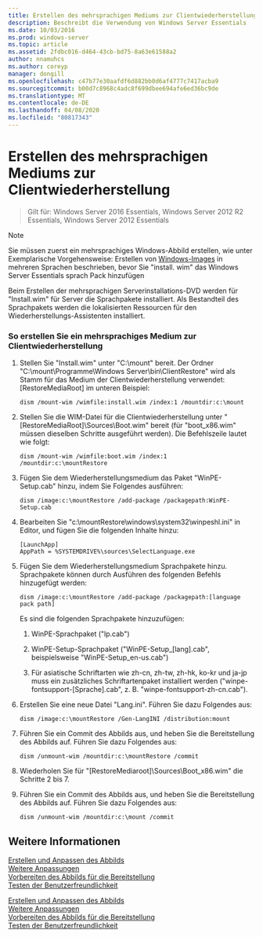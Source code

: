 ```yaml
---
title: Erstellen des mehrsprachigen Mediums zur Clientwiederherstellung
description: Beschreibt die Verwendung von Windows Server Essentials
ms.date: 10/03/2016
ms.prod: windows-server
ms.topic: article
ms.assetid: 2fdbc016-d464-43cb-bd75-8a63e61588a2
author: nnamuhcs
ms.author: coreyp
manager: dongill
ms.openlocfilehash: c47b77e30aafdf6d882bb0d6af4777c7417acba9
ms.sourcegitcommit: b00d7c8968c4adc8f699dbee694afe6ed36bc9de
ms.translationtype: MT
ms.contentlocale: de-DE
ms.lasthandoff: 04/08/2020
ms.locfileid: "80817343"
---
```

# <a name="build-multi-language-client-restore-media"></a>Erstellen des mehrsprachigen Mediums zur Clientwiederherstellung

>Gilt für: Windows Server 2016 Essentials, Windows Server 2012 R2 Essentials, Windows Server 2012 Essentials

> [!NOTE]
>  Sie müssen zuerst ein mehrsprachiges Windows-Abbild erstellen, wie unter Exemplarische Vorgehensweise: Erstellen von [Windows-Images](https://technet.microsoft.com/library/jj126995) in mehreren Sprachen beschrieben, bevor Sie "install. wim" das Windows Server Essentials sprach Pack hinzufügen  
  
 Beim Erstellen der mehrsprachigen Serverinstallations-DVD werden für "Install.wim" für Server die Sprachpakete installiert. Als Bestandteil des Sprachpakets werden die lokalisierten Ressourcen für den Wiederherstellungs-Assistenten installiert.  
  
### <a name="to-build-a-multi-language-client-restore-media"></a>So erstellen Sie ein mehrsprachiges Medium zur Clientwiederherstellung  
  
1.  Stellen Sie "Install.wim" unter "C:\mount" bereit. Der Ordner "C:\mount\Programme\Windows Server\bin\ClientRestore" wird als Stamm für das Medium der Clientwiederherstellung verwendet: [RestoreMediaRoot] im unteren Beispiel:  
  
    ```  
    dism /mount-wim /wimfile:install.wim /index:1 /mountdir:c:\mount  
    ```  
  
2.  Stellen Sie die WIM-Datei für die Clientwiederherstellung unter "[RestoreMediaRoot]\Sources\Boot.wim" bereit (für "boot_x86.wim" müssen dieselben Schritte ausgeführt werden). Die Befehlszeile lautet wie folgt:  
  
    ```  
    dism /mount-wim /wimfile:boot.wim /index:1 /mountdir:c:\mountRestore  
    ```  
  
3.  Fügen Sie dem Wiederherstellungsmedium das Paket "WinPE-Setup.cab" hinzu, indem Sie Folgendes ausführen:  
  
    ```  
    dism /image:c:\mountRestore /add-package /packagepath:WinPE-Setup.cab  
    ```  
  
4.  Bearbeiten Sie "c:\mountRestore\windows\system32\winpeshl.ini" in Editor, und fügen Sie die folgenden Inhalte hinzu:  
  
    ```  
    [LaunchApp]  
    AppPath = %SYSTEMDRIVE%\sources\SelectLanguage.exe  
    ```  
  
5.  Fügen Sie dem Wiederherstellungsmedium Sprachpakete hinzu. Sprachpakete können durch Ausführen des folgenden Befehls hinzugefügt werden:  
  
    ```  
    dism /image:c:\mountRestore /add-package /packagepath:[language pack path]  
    ```  
  
     Es sind die folgenden Sprachpakete hinzuzufügen:  
  
    1.  WinPE-Sprachpaket ("lp.cab")  
  
    2.  WinPE-Setup-Sprachpaket ("WinPE-Setup_[lang].cab", beispielsweise "WinPE-Setup_en-us.cab")  
  
    3.  Für asiatische Schriftarten wie zh-cn, zh-tw, zh-hk, ko-kr und ja-jp muss ein zusätzliches Schriftartenpaket installiert werden ("winpe-fontsupport-[Sprache].cab", z. B. "winpe-fontsupport-zh-cn.cab").  
  
6.  Erstellen Sie eine neue Datei "Lang.ini". Führen Sie dazu Folgendes aus:  
  
    ```  
    dism /image:c:\mountRestore /Gen-LangINI /distribution:mount  
    ```  
  
7.  Führen Sie ein Commit des Abbilds aus, und heben Sie die Bereitstellung des Abbilds auf. Führen Sie dazu Folgendes aus:  
  
    ```  
    dism /unmount-wim /mountdir:c:\mountRestore /commit  
    ```  
  
8.  Wiederholen Sie für "[RestoreMediaroot]\Sources\Boot_x86.wim" die Schritte 2 bis 7.  
  
9. Führen Sie ein Commit des Abbilds aus, und heben Sie die Bereitstellung des Abbilds auf. Führen Sie dazu Folgendes aus:  
  
    ```  
    dism /unmount-wim /mountdir:c:\mount /commit  
    ```  
  
## <a name="see-also"></a>Weitere Informationen  

 [Erstellen und Anpassen des Abbilds](Creating-and-Customizing-the-Image.md)   
 [Weitere Anpassungen](Additional-Customizations.md)   
 [Vorbereiten des Abbilds für die Bereitstellung](Preparing-the-Image-for-Deployment.md)   
 [Testen der Benutzerfreundlichkeit](Testing-the-Customer-Experience.md)

 [Erstellen und Anpassen des Abbilds](../install/Creating-and-Customizing-the-Image.md)   
 [Weitere Anpassungen](../install/Additional-Customizations.md)   
 [Vorbereiten des Abbilds für die Bereitstellung](../install/Preparing-the-Image-for-Deployment.md)   
 [Testen der Benutzerfreundlichkeit](../install/Testing-the-Customer-Experience.md)

